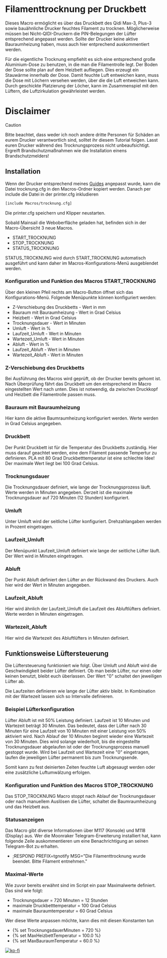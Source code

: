 # **Filamenttrocknung per Druckbett**

Dieses Macro ermöglicht es über das Druckbett des Qidi Max-3, Plus-3 sowie bauähnliche Drucker feuchtes Filament zu trocknen.
Möglicherweise müssen bei Nicht-QIDI-Druckern die PIN-Belegungen der Lüfter entsprechend angepasst werden. 
Sollte der Drucker keine aktive Bauraumheizung haben, muss auch hier entprechend auskommentiert werden.

Für die eigentliche Trocknung empfiehlt es sich eine entsprechend große Aluminium-Dose zu benutzen, in die man die Filamentrolle legt. Der Boden der Dose sollte plan auf dem Heizbett aufliegen.
Dies erzeugt ein Stauwärme innerhalb der Dose.
Damit feuchte Luft entweichen kann, muss die Dose mit Löchern versehen werden, über die die Luft entweichen kann. Durch geschickte Platzierung der Löcher, kann im Zusammenspiel mit den Lüftern, die Luftzirkulation gewährleistet werden.

# **Disclaimer**
> [!CAUTION]
> Bitte beachtet, dass weder ich noch andere dritte Personen für Schäden an eurem Drucker verantwortlich sind, solltet ihr diesem Tutorial folgen.
> Lasst euren Drucker während des Trocknungsprozess nicht unbeaufsichtigt. Ergreift Brandschutzmaßnahmen wie die Installation einens Brandschutzmelders!

## Installation

Wenn der Drucker entsprechend meines <a href="https://github.com/leadustin/QIDI-up2date-german/blob/main/Klipper-Update/update%2Bupgrade.md">Guides</a> angepasst wurde, kann die Datei trocknung.cfg in den Macros-Ordner kopiert werden.
Danach per include die Datei in der printer.cfg inkludieren
```bash
[include Macros/trocknung.cfg]
```
Die printer.cfg speichern und Klipper neustarten.

Sobald Mainsail die Weboberfläche geladen hat, befinden sich in der Macro-Übersicht 3 neue Macros.
+ START_TROCKNUNG
+ STOP_TROCKNUNG
+ STATUS_TROCKNUNG

STATUS_TROCKNUNG wird durch START_TROCKNUNG automatisch ausgeführt und kann daher im Macros-Konfigurations-Menü ausgeblendet werden.

### Konfiguration und Funktion des Macros START_TROCKNUNG

Über den kleinen Pfeil rechts am Macro-Button öffnet sich das Konfigurations-Menü. Folgende Menüpunkte können konfiguriert werden:
+ Z-Verschiebung des Druckbetts - Wert in mm
+ Bauraum mit Bauraumheizung - Wert in Grad Celsius
+ Heizbett - Wert in Grad Celsius
+ Trocknungsdauer - Wert in Minuten
+ Umluft - Wert in % 
+ Laufzeit_Umluft - Wert in Minuten
+ Wartezeit_Umluft - Wert in Minuten
+ Abluft - Wert in % 
+ Laufzeit_Abluft - Wert in Minuten
+ Wartezeit_Abluft - Wert in Minuten

### Z-Verschiebung des Druckbetts

Bei Ausführung des Macros wird geprüft, ob der Drucker bereits gehomt ist. Nach Überprüfung fährt das Druckbett um den entsprechend im Macro eingestellten Wert nach unten.
Dies ist notwendig, da zwischen Druckkopf und Heizbett die Filamentrolle passen muss.

### Bauraum mit Bauraumheizung

Hier kann die aktive Baumraumheizung konfiguriert werden. Werte werden in Grad Celsius angegeben.

### Druckbett

Der Punkt Druckbett ist für die Temperatur des Druckbetts zuständig. Hier muss darauf geachtet werden, eine dem Filament passende Tempertur zu definieren. 
PLA mit 80 Grad Druckbetttemperatur ist eine schlechte Idee! Der maximale Wert liegt bei 100 Grad Celsius.

### Trocknungsdauer

Die Trocknungsdauer definiert, wie lange der Trocknungsprozess läuft. Werte werden in Minuten angegeben. Derzeit ist die maximale Trocknungsdauer auf 720 Minuten (12 Stunden) konfiguriert.

### Umluft

Unter Umluft wird der seitliche Lüfter konfiguriert. Drehzahlangaben werden in Prozent eingetragen.

### Laufzeit_Umluft

Der Menüpunkt Laufzeit_Umluft definiert wie lange der seitliche Lüfter läuft. Der Wert wird in Minuten eingetragen.

### Abluft

Der Punkt Abluft definiert den Lüfter an der Rückwand des Druckers. Auch hier wird der Wert in Minuten angegeben.

### Laufzeit_Abluft

Hier wird ähnlich der Laufzeit_Umluft die Laufzeit des Abluftlüfters definiert. Werte werden in Minuten eingetragen.

### Wartezeit_Abluft

Hier wird die Wartezeit des Abluftlüfters in Minuten definiert.


## Funktionsweise Lüftersteuerung

Die Lüftersteuerung funktioniert wie folgt. Über Umluft und Abluft wird die Geschwindigkeit beider Lüfter definiert. Ob man beide Lüfter, nur einen oder keinen benutzt, bleibt euch überlassen.
Der Wert "0" schaltet den jeweiligen Lüfter ab.

Die Laufzeiten definieren wie lange der Lüfter aktiv bleibt. In Kombination mit der Wartezeit lassen sich so Intervalle definieren.

### Beispiel Lüfterkonfiguration

Lüfter Abluft ist mit 50% Leistung definiert. Laufzeit ist 10 Minuten und Wartezeit beträgt 30 Minuten. 
Das bedeutet, dass der Lüfter nach 30 Minuten für eine Laufzeit von 10 Minuten mit einer Leistung von 50% aktiviert wird. Nach Ablauf der 10 Minuten beginnt wieder eine Wartezeit von 30 Minuten.
Dies wird solange wiederholt, bis die eingestellte Trocknungsdauer abgelaufen ist oder der Trocknungsprozess manuell gestoppt wurde.
Wird bei Laufzeit und Wartezeit eine "0" eingetragen, laufen die jeweiligen Lüfter permanent bis zum Trocknungsende.

Somit kann zu fest deinierten Zeiten feuchte Luft abgesaugt werden oder eine zusätzliche Luftumwälzung erfolgen.

### Konfiguration und Funktion des Macros STOP_TROCKNUNG

Das STOP_TROCKNUNG Macro stoppt nach Ablauf der Trocknungsdauer oder nach manuellem Auslösen die Lüfter, schaltet die Baumraumheizung und das Heizbett aus.

### Statusanzeigen

Das Macro gibt diverse Informationen über M117 (Konsole) und M118 (Display) aus.
Wer die Moonraker Telegram-Erweiterung installiert hat, kann folgende Zeile auskommentieren um eine Benachrichtigung an seinen Telegram-Bot zu erhalten.

+ ;RESPOND PREFIX=tgnotify MSG="Die Filamenttrocknung wurde beendet. Bitte Filament entnehmen."

### Maximal-Werte

Wie zuvor bereits erwähnt sind im Script ein paar Maximalwerte definiert. Das sind wie folgt:

+ Trocknungsdauer = 720 Minuten = 12 Stunden
+ maximale Druckbetttemperatur = 100 Grad Celsius
+ maximale Bauraumtemperatur = 60 Grad Celsius

Wer diese Werte anpassen möchte, kann dies mit diesen Konstanten tun
+ {% set TrocknungsdauerMinuten = 720 %}
+ {% set MaxHeizbettTemperatur = 100.0 %}
+ {% set MaxBauraumTemperatur = 60.0 %}

[![ko-fi](https://ko-fi.com/img/githubbutton_sm.svg)](https://ko-fi.com/G2G7VMD0W)

